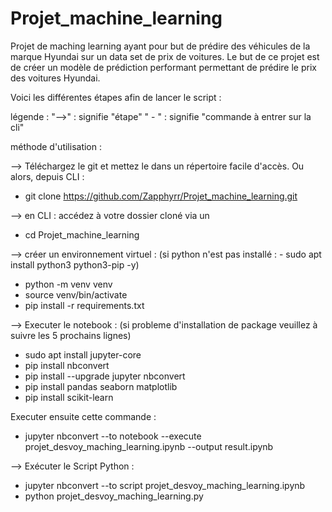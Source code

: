 # Projet_machine_learning
Projet de maching learning ayant pour but de prédire des véhicules de la marque Hyundai sur un data set de prix de voitures. Le but de ce projet est de créer un modèle de prédiction performant permettant de prédire le prix des voitures Hyundai.

Voici les différentes étapes afin de lancer le script :

légende : 
"-->" : signifie "étape"
" - " : signifie "commande à entrer sur la cli"

méthode d'utilisation :

--> Téléchargez le git et mettez le dans un répertoire facile d'accès. 
Ou alors, depuis CLI : 
- git clone https://github.com/Zapphyrr/Projet_machine_learning.git

--> en CLI : accédez à votre dossier cloné via un 
- cd Projet_machine_learning

--> créer un environnement virtuel :
(si python n'est pas installé : - sudo apt install python3 python3-pip -y)
- python -m venv venv
- source venv/bin/activate
- pip install -r requirements.txt
    
--> Executer le notebook :
(si probleme d'installation de package veuillez à suivre les 5 prochains lignes)
- sudo apt install jupyter-core
- pip install nbconvert
- pip install --upgrade jupyter nbconvert
- pip install pandas seaborn matplotlib
- pip install scikit-learn

Executer ensuite cette commande :
- jupyter nbconvert --to notebook --execute projet_desvoy_maching_learning.ipynb --output result.ipynb

--> Exécuter le Script Python :
- jupyter nbconvert --to script projet_desvoy_maching_learning.ipynb
- python projet_desvoy_maching_learning.py
